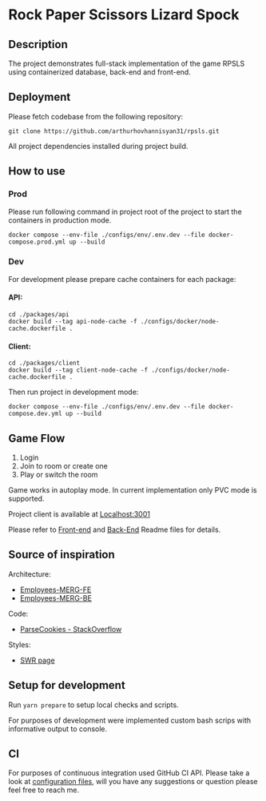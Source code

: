 # Rock Paper Scissors Lizard Spock

## Description
The project demonstrates full-stack implementation of the game RPSLS using containerized database, back-end and front-end.

## Deployment

Please fetch codebase from the following repository:
```git
git clone https://github.com/arthurhovhannisyan31/rpsls.git
```

All project dependencies installed during project build.


## How to use
### Prod
Please run following command in project root of the project to start the containers in production mode.
```shell
docker compose --env-file ./configs/env/.env.dev --file docker-compose.prod.yml up --build
```
### Dev
For development please prepare cache containers for each package:
#### API:
```shell
cd ./packages/api
docker build --tag api-node-cache -f ./configs/docker/node-cache.dockerfile .
```
#### Client:
```shell
cd ./packages/client
docker build --tag client-node-cache -f ./configs/docker/node-cache.dockerfile .
```
Then run project in development mode:
```shell
docker compose --env-file ./configs/env/.env.dev --file docker-compose.dev.yml up --build
```

## Game Flow
1. Login 
2. Join to room or create one
3. Play or switch the room

Game works in autoplay mode. In current implementation only PVC mode is supported.

Project client is available at [Localhost:3001](http://localhost:3001/)

Please refer to [Front-end](packages/client/README.md) and [Back-End](packages/api/README.md) Readme files for details.


## Source of inspiration
Architecture:
- [Employees-MERG-FE](https://github.com/arthurhovhannisyan31/Employees-MERG-FE)
- [Employees-MERG-BE](https://github.com/arthurhovhannisyan31/Employees-MERG-BE)

Code:
- [ParseCookies - StackOverflow](https://stackoverflow.com/questions/3393854/get-and-set-a-single-cookie-with-node-js-http-server)

Styles:
- [SWR page](https://swr.vercel.app/) 

## Setup for development
Run `yarn prepare` to setup local checks and scripts.

For purposes of development were implemented custom bash scrips with informative output to console. 

## CI
For purposes of continuous integration used GitHub CI API. Please take a look at [configuration files](.github/workflows), will you have any suggestions or question please feel free to reach me.
